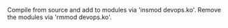 Compile from source and add to modules via 'insmod devops.ko'.
Remove the modules via 'rmmod devops.ko'.
